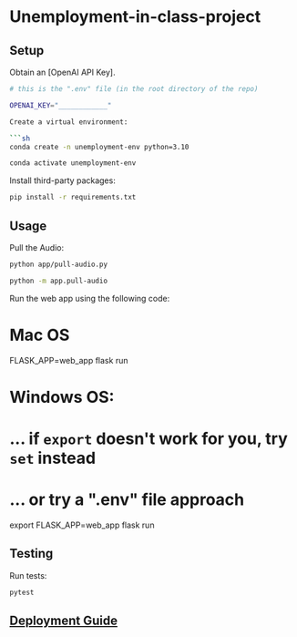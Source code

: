 # Unemployment-in-class-project

## Setup

Obtain an [OpenAI API Key]. 

```sh
# this is the ".env" file (in the root directory of the repo)

OPENAI_KEY="____________"

Create a virtual environment:

```sh
conda create -n unemployment-env python=3.10
```

```sh
conda activate unemployment-env
```

Install third-party packages:

```sh
pip install -r requirements.txt
```

## Usage

Pull the Audio:

```sh
python app/pull-audio.py

python -m app.pull-audio

```
Run the web app using the following code: 

# Mac OS
FLASK_APP=web_app flask run

# Windows OS:
# ... if `export` doesn't work for you, try `set` instead
# ... or try a ".env" file approach
export FLASK_APP=web_app
flask run
## Testing

Run tests:

```sh
pytest
```
## [Deployment Guide](/DEPLOYING.md)